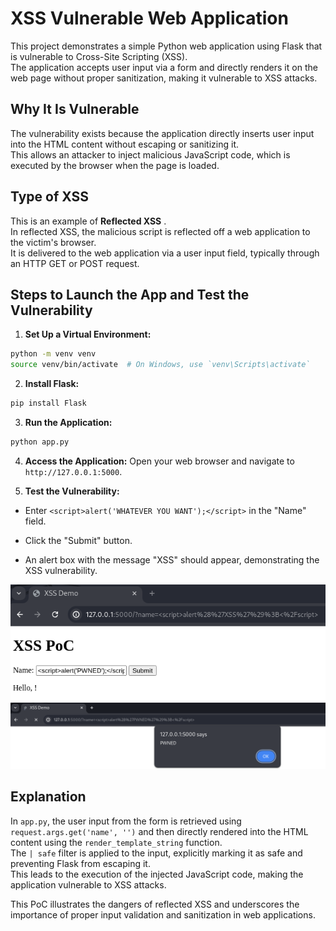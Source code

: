 
# XSS Vulnerable Web Application 

This project demonstrates a simple Python web application using Flask that is vulnerable to Cross-Site Scripting (XSS).  
The application accepts user input via a form and directly renders it on the web page without proper sanitization, making it vulnerable to XSS attacks.  

## Why It Is Vulnerable 

The vulnerability exists because the application directly inserts user input into the HTML content without escaping or sanitizing it.  
This allows an attacker to inject malicious JavaScript code, which is executed by the browser when the page is loaded.  


## Type of XSS 
This is an example of **Reflected XSS** .  
In reflected XSS, the malicious script is reflected off a web application to the victim's browser.  
It is delivered to the web application via a user input field, typically through an HTTP GET or POST request.  


## Steps to Launch the App and Test the Vulnerability 


1. **Set Up a Virtual Environment:** 

```sh
python -m venv venv
source venv/bin/activate  # On Windows, use `venv\Scripts\activate`
```
 
2. **Install Flask:** 

```sh
pip install Flask
```
 
3. **Run the Application:** 

```sh
python app.py
```
 
4. **Access the Application:** 
Open your web browser and navigate to `http://127.0.0.1:5000`.
 
5. **Test the Vulnerability:**  
  - Enter `<script>alert('WHATEVER YOU WANT');</script>` in the "Name" field.  

  - Click the "Submit" button.  

  - An alert box with the message "XSS" should appear, demonstrating the XSS vulnerability.  


![input](./images/input.png)  
![xss](./images/xss.png) 


## Explanation 

In `app.py`, the user input from the form is retrieved using `request.args.get('name', '')` and then directly rendered into the HTML content using the `render_template_string` function.  
The `| safe` filter is applied to the input, explicitly marking it as safe and preventing Flask from escaping it.  
This leads to the execution of the injected JavaScript code, making the application vulnerable to XSS attacks.


This PoC illustrates the dangers of reflected XSS and underscores the importance of proper input validation and sanitization in web applications.